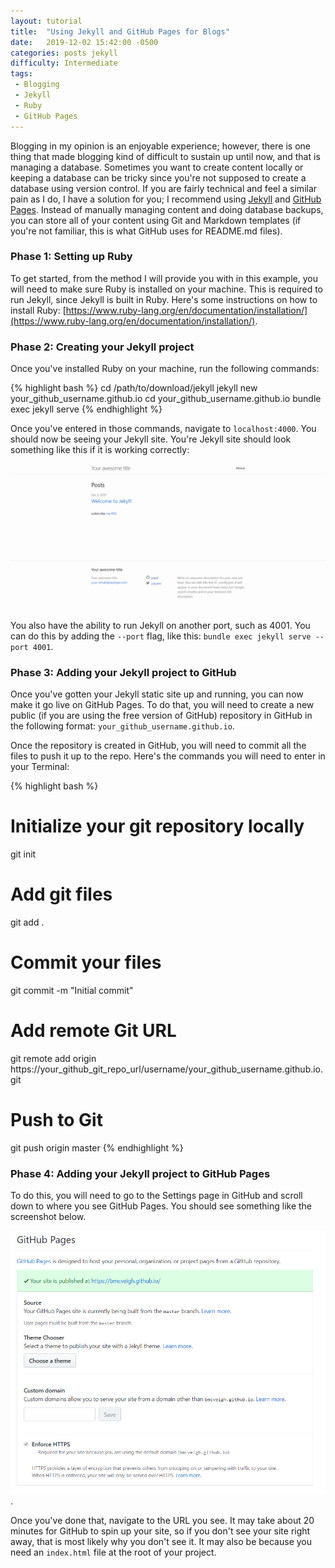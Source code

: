 ```yaml
---
layout: tutorial
title:  "Using Jekyll and GitHub Pages for Blogs"
date:   2019-12-02 15:42:00 -0500
categories: posts jekyll
difficulty: Intermediate
tags:
 - Blogging
 - Jekyll
 - Ruby
 - GitHub Pages
---
```

Blogging in my opinion is an enjoyable experience; however, there is one thing
that made blogging kind of difficult to sustain up until now, and that is managing a
database. Sometimes you want to create content locally or keeping a database can be tricky
since you're not supposed to create a database using version control. If you are fairly technical
and feel a similar pain as I do, I have a solution for you; I recommend using
[Jekyll](https://jekyllrb.com) and [GitHub Pages](https://pages.github.com). Instead of manually
managing content and doing database backups, you can store all of your content using Git and
Markdown templates (if you're not familiar, this is what GitHub uses for README.md files).

### Phase 1: Setting up Ruby

To get started, from the method I will provide you with in this example, you will need to make sure
Ruby is installed on your machine. This is required to run Jekyll, since Jekyll is built in Ruby.
Here's some instructions on how to install Ruby:
[https://www.ruby-lang.org/en/documentation/installation/](https://www.ruby-lang.org/en/documentation/installation/).

### Phase 2: Creating your Jekyll project

Once you've installed Ruby on your machine, run the following commands:

{% highlight bash %}
cd /path/to/download/jekyll
jekyll new your_github_username.github.io
cd your_github_username.github.io
bundle exec jekyll serve
{% endhighlight %}

Once you've entered in those commands, navigate to `localhost:4000`. You should now be seeing your Jekyll site.
You're Jekyll site should look something like this if it is working correctly:

![GitHub Pages Jekyll is Working](/assets/img/githubPagesJekyllIsWorking.PNG)

You also have the ability to run Jekyll on another port, such as 4001. You can do this by adding the `--port` flag,
like this: `bundle exec jekyll serve --port 4001`.

### Phase 3: Adding your Jekyll project to GitHub

Once you've gotten your Jekyll static site up and running, you can now make it go live on GitHub Pages.
To do that, you will need to create a new public (if you are using the free version of GitHub) repository
in GitHub in the following format: `your_github_username.github.io`.

Once the repository is created in GitHub, you will need to commit all the files to push it up to the repo.
Here's the commands you will need to enter in your Terminal:

{% highlight bash %}
# Initialize your git repository locally
git init

# Add git files
git add .

# Commit your files
git commit -m "Initial commit"

# Add remote Git URL
git remote add origin https://your_github_git_repo_url/username/your_github_username.github.io.git

# Push to Git
git push origin master
{% endhighlight %}

### Phase 4: Adding your Jekyll project to GitHub Pages

To do this, you will need to go to the Settings page in GitHub and scroll down to where you see GitHub Pages.
You should see something like the screenshot below.

![GitHub Pages Site Published](/assets/img/githubPagesSitePublished.PNG).

Once you've done that, navigate to the URL you see. It may take about 20 minutes for GitHub to spin up your site,
so if you don't see your site right away, that is most likely why you don't see it. It may also be because you
need an `index.html` file at the root of your project.
